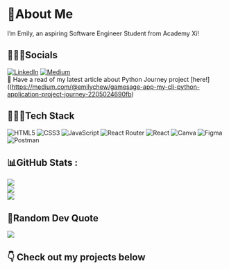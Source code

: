 # 💫About Me
I’m Emily, an aspiring Software Engineer Student from Academy Xi!

## 🧙🏻‍♀️Socials
[![LinkedIn](https://img.shields.io/badge/LinkedIn-%230077B5.svg?logo=linkedin&logoColor=white)](https://linkedin.com/in/https://linkedin.com/in/https://www.linkedin.com/in/emily-c-4793051b4/) [![Medium](https://img.shields.io/badge/Medium-12100E?logo=medium&logoColor=white)](https://medium.com/@emilychew) <br>
📜 Have a read of my latest article about Python Journey project [here!]((https://medium.com/@emilychew/gamesage-app-my-cli-python-application-project-journey-2205024690fb)

## 👩🏻‍💻Tech Stack
![HTML5](https://img.shields.io/badge/html5-%23E34F26.svg?style=for-the-badge&logo=html5&logoColor=white) ![CSS3](https://img.shields.io/badge/css3-%231572B6.svg?style=for-the-badge&logo=css3&logoColor=white) ![JavaScript](https://img.shields.io/badge/javascript-%23323330.svg?style=for-the-badge&logo=javascript&logoColor=%23F7DF1E) ![React Router](https://img.shields.io/badge/React_Router-CA4245?style=for-the-badge&logo=react-router&logoColor=white) ![React](https://img.shields.io/badge/react-%2320232a.svg?style=for-the-badge&logo=react&logoColor=%2361DAFB) ![Canva](https://img.shields.io/badge/Canva-%2300C4CC.svg?style=for-the-badge&logo=Canva&logoColor=white) 	![Figma](https://img.shields.io/badge/figma-%23F24E1E.svg?style=for-the-badge&logo=figma&logoColor=white) ![Postman](https://img.shields.io/badge/Postman-FF6C37?style=for-the-badge&logo=postman&logoColor=white)

## 📊GitHub Stats :
![](https://github-readme-stats.vercel.app/api?username=emilychewsh&theme=synthwave&hide_border=false&include_all_commits=false&count_private=true)<br/>
![](https://github-readme-streak-stats.herokuapp.com/?user=emilychewsh&theme=synthwave&hide_border=false)<br/>
![](https://github-readme-stats.vercel.app/api/top-langs/?username=emilychewsh&theme=synthwave&hide_border=false&include_all_commits=false&count_private=true&layout=compact)

## 💌Random Dev Quote
![](https://quotes-github-readme.vercel.app/api?type=horizontal&theme=radical)

## 👇 Check out my projects below
